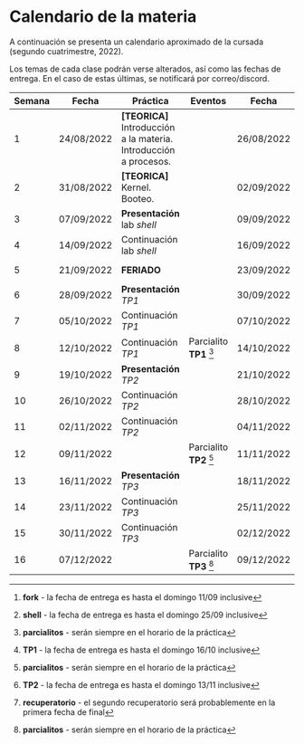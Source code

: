 # Calendario de la materia

A continuación se presenta un calendario aproximado de la cursada
(segundo cuatrimestre, 2022).

Los temas de cada clase podrán verse alterados, así como las fechas de entrega.
En el caso de estas últimas, se notificará por correo/discord.

| Semana | Fecha      | Práctica                                                          | Eventos                          | Fecha      | Teórica                                                                | Eventos                     |
|--------|------------|-------------------------------------------------------------------|----------------------------------|------------|------------------------------------------------------------------------|-----------------------------|
| 1      | 24/08/2022 | **[TEORICA]** Introducción a la materia. Introducción a procesos. |                                  | 26/08/2022 | **[PRACTICA]** Introducción a la práctica. **Presentación** lab _fork_ |                             |
| 2      | 31/08/2022 | **[TEORICA]** Kernel. Booteo.                                     |                                  | 02/09/2022 | **[PRACTICA]** Continuación lab _fork_                                 |                             |
| 3      | 07/09/2022 | **Presentación** lab _shell_                                      |                                  | 09/09/2022 | Procesos (parte 1)                                                     | Entrega **fork** [^fork]    |
| 4      | 14/09/2022 | Continuación lab _shell_                                          |                                  | 16/09/2022 | Procesos (parte 2)                                                     |                             |
| 5      | 21/09/2022 | **FERIADO**                                                       |                                  | 23/09/2022 | Memoria                                                                | Entrega **shell** [^shell]  |
| 6      | 28/09/2022 | **Presentación** _TP1_                                            |                                  | 30/09/2022 | Scheduling (parte 1)                                                   |                             |
| 7      | 05/10/2022 | Continuación _TP1_                                                |                                  | 07/10/2022 | **FERIADO**                                                            |                             |
| 8      | 12/10/2022 | Continuación _TP1_                                                | Parcialito **TP1** [^parcialito] | 14/10/2022 | Scheduling (parte 2)                                                   | Entrega **TP1** [^malloc]   |
| 9      | 19/10/2022 | **Presentación** _TP2_                                            |                                  | 21/10/2022 | Concurrencia (parte 1)                                                 |                             |
| 10     | 26/10/2022 | Continuación _TP2_                                                |                                  | 28/10/2022 | Concurrencia (parte 2)                                                 |                             |
| 11     | 02/11/2022 | Continuación _TP2_                                                |                                  | 04/11/2022 |                                                                        | **PARCIAL**                 |
| 12     | 09/11/2022 |                                                                   | Parcialito **TP2** [^parcialito] | 11/11/2022 | File System (parte 1)                                                  | Entrega **TP2** [^sched]    |
| 13     | 16/11/2022 | **Presentación** _TP3_                                            |                                  | 18/11/2022 | File System (parte 2)                                                  |                             |
| 14     | 23/11/2022 | Continuación _TP3_                                                |                                  | 25/11/2022 |                                                                        |                             |
| 15     | 30/11/2022 | Continuación _TP3_                                                |                                  | 02/12/2022 |                                                                        | **recuperatorio** [^recu]   |
| 16     | 07/12/2022 |                                                                   | Parcialito **TP3** [^parcialito] | 09/12/2022 | **FERIADO**                                                            | Entrega **TP3**             |
 
[^fork]: **fork** - la fecha de entrega es hasta el domingo 11/09 inclusive
[^shell]: **shell** - la fecha de entrega es hasta el domingo 25/09 inclusive
[^malloc]: **TP1** - la fecha de entrega es hasta el domingo 16/10 inclusive
[^sched]: **TP2** - la fecha de entrega es hasta el domingo 13/11 inclusive
[^parcialito]: **parcialitos** - serán siempre en el horario de la práctica
[^recu]: **recuperatorio** - el segundo recuperatorio será probablemente en la primera fecha de final
